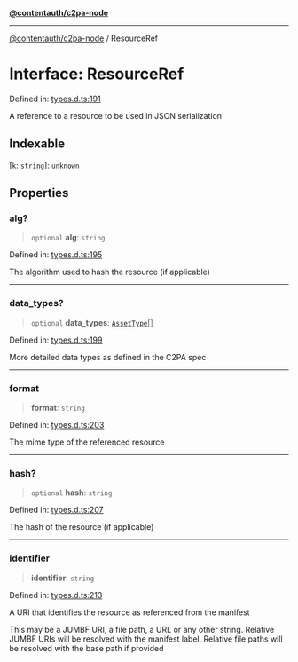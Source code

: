 [**@contentauth/c2pa-node**](../README.md)

***

[@contentauth/c2pa-node](../README.md) / ResourceRef

# Interface: ResourceRef

Defined in: [types.d.ts:191](https://github.com/contentauth/c2pa-node-v2/blob/8bb2490bb1f0c6c00c0930669451a7750cccfebc/js-src/types.d.ts#L191)

A reference to a resource to be used in JSON serialization

## Indexable

\[`k`: `string`\]: `unknown`

## Properties

### alg?

> `optional` **alg**: `string`

Defined in: [types.d.ts:195](https://github.com/contentauth/c2pa-node-v2/blob/8bb2490bb1f0c6c00c0930669451a7750cccfebc/js-src/types.d.ts#L195)

The algorithm used to hash the resource (if applicable)

***

### data\_types?

> `optional` **data\_types**: [`AssetType`](AssetType.md)[]

Defined in: [types.d.ts:199](https://github.com/contentauth/c2pa-node-v2/blob/8bb2490bb1f0c6c00c0930669451a7750cccfebc/js-src/types.d.ts#L199)

More detailed data types as defined in the C2PA spec

***

### format

> **format**: `string`

Defined in: [types.d.ts:203](https://github.com/contentauth/c2pa-node-v2/blob/8bb2490bb1f0c6c00c0930669451a7750cccfebc/js-src/types.d.ts#L203)

The mime type of the referenced resource

***

### hash?

> `optional` **hash**: `string`

Defined in: [types.d.ts:207](https://github.com/contentauth/c2pa-node-v2/blob/8bb2490bb1f0c6c00c0930669451a7750cccfebc/js-src/types.d.ts#L207)

The hash of the resource (if applicable)

***

### identifier

> **identifier**: `string`

Defined in: [types.d.ts:213](https://github.com/contentauth/c2pa-node-v2/blob/8bb2490bb1f0c6c00c0930669451a7750cccfebc/js-src/types.d.ts#L213)

A URI that identifies the resource as referenced from the manifest

This may be a JUMBF URI, a file path, a URL or any other string. Relative JUMBF URIs will be resolved with the manifest label. Relative file paths will be resolved with the base path if provided
